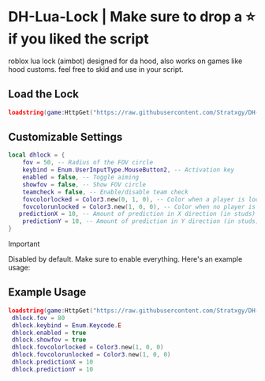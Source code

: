 # DH-Lua-Lock | Make sure to drop a ⭐ if you liked the script
roblox lua lock (aimbot) designed for da hood, also works on games like hood customs.
feel free to skid and use in your script.
## Load the Lock
```lua
loadstring(game:HttpGet("https://raw.githubusercontent.com/Stratxgy/DH-Lua-Lock/refs/heads/main/Main.lua"))()
```
## Customizable Settings
```lua
local dhlock = {
    fov = 50, -- Radius of the FOV circle
    keybind = Enum.UserInputType.MouseButton2, -- Activation key
    enabled = false, -- Toggle aiming
    showfov = false, -- Show FOV circle
    teamcheck = false, -- Enable/disable team check
    fovcolorlocked = Color3.new(0, 1, 0), -- Color when a player is locked (Green)
    fovcolorunlocked = Color3.new(1, 0, 0), -- Color when no player is locked (Red)
   predictionX = 10, -- Amount of prediction in X direction (in studs)
    predictionY = 10, -- Amount of prediction in Y direction (in studs)
}
```
> [!IMPORTANT]
> Disabled by default. Make sure to enable everything. Here's an example usage:
> ## Example Usage
> ```lua
>loadstring(game:HttpGet("https://raw.githubusercontent.com/Stratxgy/DH-Lua-Lock/refs/heads/main/Main.lua"))()
>  dhlock.fov = 80
>  dhlock.keybind = Enum.Keycode.E
>  dhlock.enabled = true
>  dhlock.showfov = true
>  dhlock.fovcolorlocked = Color3.new(1, 0, 0)
>  dhlock.fovcolorunlocked = Color3.new(1, 0, 0)
>  dhlock.predictionX = 10
>  dhlock.predictionY = 10
> ```
